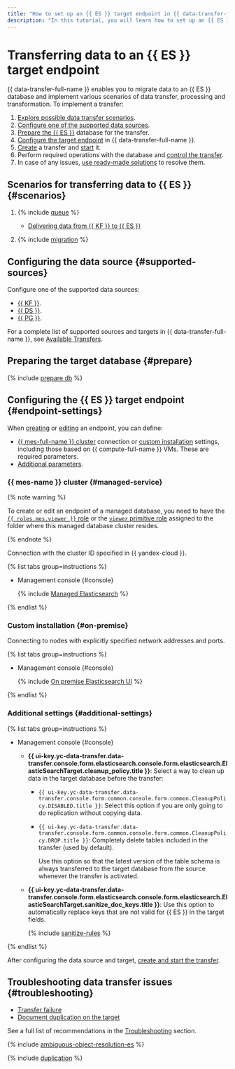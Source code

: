 ```yaml
---
title: "How to set up an {{ ES }} target endpoint in {{ data-transfer-full-name }}"
description: "In this tutorial, you will learn how to set up an {{ ES }} target endpoint in {{ data-transfer-full-name }}."
---
```

# Transferring data to an {{ ES }} target endpoint

{{ data-transfer-full-name }} enables you to migrate data to an {{ ES }} database and implement various scenarios of data transfer, processing and transformation. To implement a transfer:

1. [Explore possible data transfer scenarios](#scenarios).
1. [Configure one of the supported data sources](#supported-sources).
1. [Prepare the {{ ES }}](#prepare) database for the transfer.
1. [Configure the target endpoint](#endpoint-settings) in {{ data-transfer-full-name }}.
1. [Create](../../transfer.md#create) a transfer and [start](../../transfer.md#activate) it.
1. Perform required operations with the database and [control the transfer](../../monitoring.md).
1. In case of any issues, [use ready-made solutions](#troubleshooting) to resolve them.

## Scenarios for transferring data to {{ ES }} {#scenarios}

1. {% include [queue](../../../../_includes/data-transfer/scenario-captions/queue.md) %}
   * [Delivering data from {{ KF }} to {{ ES }}](../../../tutorials/mkf-to-mes.md)

1. {% include [migration](../../../../_includes/data-transfer/scenario-captions/migration.md) %}

## Configuring the data source {#supported-sources}

Configure one of the supported data sources:

* [{{ KF }}](../source/kafka.md).
* [{{ DS }}](../source/data-streams.md).
* [{{ PG }}](../source/postgresql.md).

For a complete list of supported sources and targets in {{ data-transfer-full-name }}, see [Available Transfers](../../../transfer-matrix.md).

## Preparing the target database {#prepare}

{% include [prepare db](../../../../_includes/data-transfer/endpoints/targets/elasticsearch-prepare.md) %}

## Configuring the {{ ES }} target endpoint {#endpoint-settings}

When [creating](../index.md#create) or [editing](../index.md#update) an endpoint, you can define:

* [{{ mes-full-name }} cluster](#managed-service) connection or [custom installation](#on-premise) settings, including those based on {{ compute-full-name }} VMs. These are required parameters.
* [Additional parameters](#additional-settings).


### {{ mes-name }} cluster {#managed-service}


{% note warning %}

To create or edit an endpoint of a managed database, you need to have the [`{{ roles.mes.viewer }}` role](../../../../managed-elasticsearch/security/index.md#mes-viewer) or the [`viewer` primitive role](../../../../iam/concepts/access-control/roles.md#viewer) assigned to the folder where this managed database cluster resides.

{% endnote %}


Connection with the cluster ID specified in {{ yandex-cloud }}.

{% list tabs group=instructions %}

- Management console {#console}

   {% include [Managed Elasticsearch](../../../../_includes/data-transfer/necessary-settings/ui/managed-elasticsearch.md) %}

{% endlist %}


### Custom installation {#on-premise}

Connecting to nodes with explicitly specified network addresses and ports.

{% list tabs group=instructions %}

- Management console {#console}

   {% include [On premise Elasticsearch UI](../../../../_includes/data-transfer/necessary-settings/ui/on-premise-elasticsearch.md) %}

{% endlist %}

### Additional settings {#additional-settings}

{% list tabs group=instructions %}

- Management console {#console}

   * **{{ ui-key.yc-data-transfer.data-transfer.console.form.elasticsearch.console.form.elasticsearch.ElasticSearchTarget.cleanup_policy.title }}**: Select a way to clean up data in the target database before the transfer:

      * `{{ ui-key.yc-data-transfer.data-transfer.console.form.common.console.form.common.CleanupPolicy.DISABLED.title }}`: Select this option if you are only going to do replication without copying data.

      * `{{ ui-key.yc-data-transfer.data-transfer.console.form.common.console.form.common.CleanupPolicy.DROP.title }}`: Completely delete tables included in the transfer (used by default).

         Use this option so that the latest version of the table schema is always transferred to the target database from the source whenever the transfer is activated.

   * **{{ ui-key.yc-data-transfer.data-transfer.console.form.elasticsearch.console.form.elasticsearch.ElasticSearchTarget.sanitize_doc_keys.title }}**: Use this option to automatically replace keys that are not valid for {{ ES }} in the target fields.

      {% include [sanitize-rules](../../../../_includes/data-transfer/necessary-settings/ui/es-os-sanitize-rules.md) %}

{% endlist %}


After configuring the data source and target, [create and start the transfer](../../transfer.md#create).

## Troubleshooting data transfer issues {#troubleshooting}

* [Transfer failure](#ambiguous-resolution-es)
* [Document duplication on the target](#duplication)

See a full list of recommendations in the [Troubleshooting](../../../troubleshooting/index.md) section.

{% include [ambiguous-object-resolution-es](../../../../_includes/data-transfer/troubles/elastic-opensearch/ambiguous-object-resolution-es.md) %}

{% include [duplication](../../../../_includes/data-transfer/troubles/elastic-opensearch/duplication.md) %}